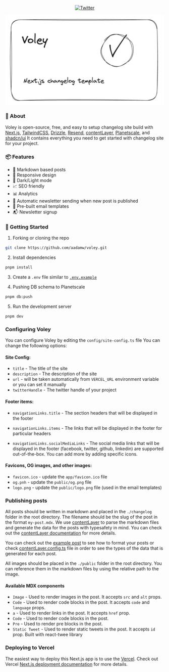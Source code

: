 <p align=center > 
  <a href="https://twitter.com/__aadamw" target="_parent">
    <img alt="Twitter" height=20 src="https://img.shields.io/twitter/follow/__aadamw.svg?style=&logo=twitter&logoColor=white&label=@__aadamw&labelColor=%25231DA1F2&color=%25231DA1F2" />
  </a>
</p>

<a href="https://voley.vercel.app">
    <img src="./public/og.png" alt="Voley" />
</a>

### 👋 About

Voley is open-source, free, and easy to setup changelog site build with [Next.js](https://nextjs.org/), [TailwindCSS](https://tailwindcss.com/), [Drizzle](https://drizzle.team/), [Resend](https://resend.com), [contentLayer](https://www.contentlayer.dev/), [Planetscale](https://planetscale.com/), and [shadcn/ui](https://ui.shadcn.com/) It contains everything you need to get started with changelog site for your project.

### 📦 Features

- 📝 Markdown based posts
- 📱 Responsive design
- 🎨 Dark/Light mode
- 📈 SEO friendly
- 📊 Analytics
- 📨 Automatic newsletter sending when new post is published
- 📨 Pre-built email templates
- 📬 Newsletter signup

### 🚀 Getting Started

1. Forking or cloning the repo

```bash
git clone https://github.com/aadamw/voley.git
```

2. Install dependencies

```bash
pnpm install
```

3. Create a `.env` file similar to [`.env.example`](https://github.com/aadamw/voley/blob/master/.env.example)

4. Pushing DB schema to Planetscale

```bash
pnpm db:push
```

5. Run the development server

```bash
pnpm dev
```

### Configuring Voley

You can configure Voley by editing the `config/site-config.ts` file You can change the following options:

#### Site Config:

- `title` - The title of the site
- `description` - The description of the site
- `url` - will be taken automatically from `VERCEL_URL` environment variable or you can set it manually
- `twitterHandle` - The twitter handle of your project

#### Footer items:

- `navigationLinks.title` - The section headers that will be displayed in the footer

- `navigationLinks.items` - The links that will be displayed in the footer for particular headers

- `navigationLinks.socialMediaLinks` - The social media links that will be displayed in the footer (facebook, twitter, github, linkedin) are supported out-of-the-box. You can add more by adding specific icons.

#### Favicons, OG images, and other images:

- `favicon.ico` - update the `app/favicon.ico` file
- `og.pnh` - update the `public/og.png` file
- `logo.png` - update the `public/logo.png` file (used in the email templates)

### Publishing posts

All posts should be written in markdown and placed in the `./changelog` folder in the root directory. The filename should be the slug of the post in the format `my-post.mdx`. We use [contentLayer](https://www.contentlayer.dev/) to parse the markdown files and generate the data for the posts with typesafety in mind. You can check out the [contentLayer documentation](https://www.contentlayer.dev/docs/getting-started) for more details.

You can check out the [example post](https://github.com/aadamw/voley/blob/master/changelog/introducing-voley.mdx) to see how to format your posts or check [contentLayer.config.ts](https://github.com/aadamw/voley/blob/master/contentlayer.config.ts) file in order to see the types of the data that is generated for each post.

All images should be placed in the `./public` folder in the root directory. You can reference them in the markdown files by using the relative path to the image.

#### Available MDX components

- `Image` - Used to render images in the post. It accepts `src` and `alt` props.
- `Code` - Used to render code blocks in the post. It accepts `code` and `language` props.
- `a` - Used to render links in the post. It accepts `href` prop.
- `Code` - Used to render code blocks in the post.
- `Pre` - Used to render pre blocks in the post.
- `Static Tweet` - Used to render static tweets in the post. It accepts `id` prop. Built with react-twee library

### Deploying to Vercel

The easiest way to deploy this Next.js app is to use the [Vercel](https://vercel.com/new?utm_source=github&utm_medium=readme&utm_campaign=aadamw/voley). Check out Vercel [Next.js deployment documentation](https://nextjs.org/docs/app/building-your-application/deploying) for more details.
